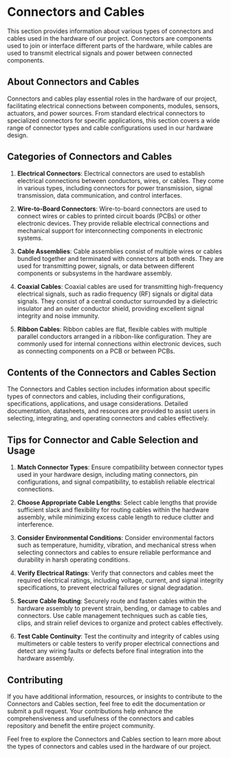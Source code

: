 # Connectors and Cables

This section provides information about various types of connectors and cables used in the hardware of our project. Connectors are components used to join or interface different parts of the hardware, while cables are used to transmit electrical signals and power between connected components.

## About Connectors and Cables

Connectors and cables play essential roles in the hardware of our project, facilitating electrical connections between components, modules, sensors, actuators, and power sources. From standard electrical connectors to specialized connectors for specific applications, this section covers a wide range of connector types and cable configurations used in our hardware design.

## Categories of Connectors and Cables

1. **Electrical Connectors**: Electrical connectors are used to establish electrical connections between conductors, wires, or cables. They come in various types, including connectors for power transmission, signal transmission, data communication, and control interfaces.

2. **Wire-to-Board Connectors**: Wire-to-board connectors are used to connect wires or cables to printed circuit boards (PCBs) or other electronic devices. They provide reliable electrical connections and mechanical support for interconnecting components in electronic systems.

3. **Cable Assemblies**: Cable assemblies consist of multiple wires or cables bundled together and terminated with connectors at both ends. They are used for transmitting power, signals, or data between different components or subsystems in the hardware assembly.

4. **Coaxial Cables**: Coaxial cables are used for transmitting high-frequency electrical signals, such as radio frequency (RF) signals or digital data signals. They consist of a central conductor surrounded by a dielectric insulator and an outer conductor shield, providing excellent signal integrity and noise immunity.

5. **Ribbon Cables**: Ribbon cables are flat, flexible cables with multiple parallel conductors arranged in a ribbon-like configuration. They are commonly used for internal connections within electronic devices, such as connecting components on a PCB or between PCBs.

## Contents of the Connectors and Cables Section

The Connectors and Cables section includes information about specific types of connectors and cables, including their configurations, specifications, applications, and usage considerations. Detailed documentation, datasheets, and resources are provided to assist users in selecting, integrating, and operating connectors and cables effectively.

## Tips for Connector and Cable Selection and Usage

1. **Match Connector Types**: Ensure compatibility between connector types used in your hardware design, including mating connectors, pin configurations, and signal compatibility, to establish reliable electrical connections.

2. **Choose Appropriate Cable Lengths**: Select cable lengths that provide sufficient slack and flexibility for routing cables within the hardware assembly, while minimizing excess cable length to reduce clutter and interference.

3. **Consider Environmental Conditions**: Consider environmental factors such as temperature, humidity, vibration, and mechanical stress when selecting connectors and cables to ensure reliable performance and durability in harsh operating conditions.

4. **Verify Electrical Ratings**: Verify that connectors and cables meet the required electrical ratings, including voltage, current, and signal integrity specifications, to prevent electrical failures or signal degradation.

5. **Secure Cable Routing**: Securely route and fasten cables within the hardware assembly to prevent strain, bending, or damage to cables and connectors. Use cable management techniques such as cable ties, clips, and strain relief devices to organize and protect cables effectively.

6. **Test Cable Continuity**: Test the continuity and integrity of cables using multimeters or cable testers to verify proper electrical connections and detect any wiring faults or defects before final integration into the hardware assembly.

## Contributing

If you have additional information, resources, or insights to contribute to the Connectors and Cables section, feel free to edit the documentation or submit a pull request. Your contributions help enhance the comprehensiveness and usefulness of the connectors and cables repository and benefit the entire project community.

Feel free to explore the Connectors and Cables section to learn more about the types of connectors and cables used in the hardware of our project.
